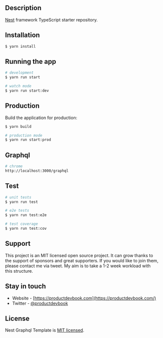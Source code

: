## Description

[Nest](https://github.com/nestjs/nest) framework TypeScript starter repository.

## Installation

```bash
$ yarn install
```

## Running the app

```bash
# development
$ yarn run start

# watch mode
$ yarn run start:dev
```

## Production

Build the application for production:

```bash
$ yarn build

# production mode
$ yarn run start:prod
```

## Graphql
```bash
# chrome
http://localhost:3000/graphql
```


## Test

```bash
# unit tests
$ yarn run test

# e2e tests
$ yarn run test:e2e

# test coverage
$ yarn run test:cov
```

## Support
This project is an MIT licensed open source project. It can grow thanks to the support of sponsors and great supporters. If you would like to join them, please contact me via tweet. My aim is to take a 1-2 week workload with this structure.

## Stay in touch
- Website - [https://productdevbook.com](https://productdevbook.com/)
- Twitter - [@productdevbook](https://twitter.com/productdevbook)

## License

Nest Graphql Template is [MIT licensed](LICENSE).
